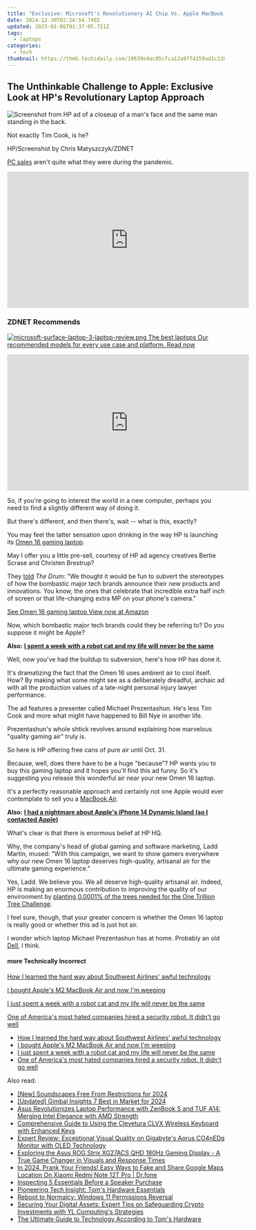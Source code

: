 ```yaml
---
title: "Exclusive: Microsoft's Revolutionary AI Chip Vs. Apple MacBook - The Future Unveiled | ZDNet Insider"
date: 2024-12-30T02:24:54.740Z
updated: 2025-01-06T01:37:05.721Z
tags:
  - laptops
categories:
  - tech
thumbnail: https://thmb.techidaily.com/19639e4ac05cfca12a97f4159ad1c138d0c42ce69fcff51c42722b7ff4015400.jpg
---
```


## The Unthinkable Challenge to Apple: Exclusive Look at HP's Revolutionary Laptop Approach

![Screenshot from HP ad of a closeup of a man's face and the same man standing in the back.](https://www.zdnet.com/a/img/resize/a4b16943b3cae59824b188c3fab4be39d518d85f/2022/09/20/4cb5ee12-91c3-42c3-8faf-88f90a48c5b4/screen-shot-2022-09-20-at-9-08-06-am.png?auto=webp&precrop=1323,876,x0,y0&width=1280)

Not exactly Tim Cook, is he?

HP/Screenshot by Chris Matyszczyk/ZDNET

[PC sales](https://www.zdnet.com/article/pc-sales-struggle-as-shoppers-hold-out-for-bargains-later-this-year/) aren't quite what they were during the pandemic.

<!-- affiliate ads begin -->
<iframe width="560" height="315" src="https://www.youtube.com/embed/C3cJe7Wgn6I?si=EckDFML-VJ_2sYz8" title="YouTube video player" frameborder="0" allow="accelerometer; autoplay; clipboard-write; encrypted-media; gyroscope; picture-in-picture; web-share" referrerpolicy="strict-origin-when-cross-origin" allowfullscreen></iframe>
<!-- affiliate ads end -->

### **ZDNET** Recommends

[![microsoft-surface-laptop-3-laptop-review.png](https://www.zdnet.com/a/img/resize/e0f6d314e4806309add28003f30e4e0ed93682c4/2021/02/04/27735ebc-dd78-4651-afc4-160fa0c6a355/microsoft-surface-laptop-3-laptop-review.png?auto=webp&fit=crop&frame=1&height=238.5&width=459) The best laptops Our recommended models for every use case and platform.  Read now](https://www.zdnet.com/article/best-laptop/)

<!-- affiliate ads begin -->
<iframe width="560" height="315" src="https://www.youtube.com/embed/qv4Qm7kpeMs?si=9fv5SOS5a2DvixTK" title="YouTube video player" frameborder="0" allow="accelerometer; autoplay; clipboard-write; encrypted-media; gyroscope; picture-in-picture; web-share" referrerpolicy="strict-origin-when-cross-origin" allowfullscreen></iframe>
<!-- affiliate ads end -->

So, if you're going to interest the world in a new computer, perhaps you need to find a slightly different way of doing it.

But there's different, and then there's, wait -- what is this, exactly?

You may feel the latter sensation upon drinking in the way HP is launching its [Omen 16 gaming laptop](https://www.tkqlhce.com/click-9041660-15850793?url=https%3A%2F%2Fwww.hp.com%2Fus-en%2Fshop%2Fmdp%2Fenvy---omen%2Fomen-16-3074457345617607169--1&sid=zd-%5F%5FCOM%5FCLICK%5FID%5F%5F-dtp).

May I offer you a little pre-sell, courtesy of HP ad agency creatives Bertie Scrase and Christen Brestrup?

They [told](https://www.thedrum.com/news/2022/09/14/hp-s-omen-16-gaming-laptop-offers-free-can-artisan-air) _The_ _Drum_: "We thought it would be fun to subvert the stereotypes of how the bombastic major tech brands announce their new products and innovations. You know, the ones that celebrate that incredible extra half inch of screen or that life-changing extra MP on your phone's camera."

[See Omen 16 gaming laptop View now at Amazon](https://buy.geni.us/Proxy.ashx?TSID=368250&GR%5FURL=https%3A%2F%2Fwww.amazon.com%2FHP-Omen-16-Octa-core-Processor%2Fdp%2FB09S9XH1YJ%3Fth%3D1%26tag%3Dzd-buy-button-20%26ascsubtag%3D%5F%5FCOM%5FCLICK%5FID%5F%5F%7C3d85c66f-b789-4c7d-931c-a0fad2550f34%7Cdtp&dtb=1)

Now, which bombastic major tech brands could they be referring to? Do you suppose it might be Apple?

**Also:** [**I spent a week with a robot cat and my life will never be the same**](https://www.zdnet.com/article/i-just-spent-a-week-with-a-robot-cat-and-my-life-will-never-be-the-same/)

Well, now you've had the buildup to subversion, here's how HP has done it.

It's dramatizing the fact that the Omen 16 uses ambient air to cool itself. How? By making what some might see as a deliberately dreadful, archaic ad with all the production values of a late-night personal injury lawyer performance.

The ad features a presenter called Michael Prezentashun. He's less Tim Cook and more what might have happened to Bill Nye in another life.

Prezentashun's whole shtick revolves around explaining how marvelous "quality gaming air" truly is.

So here is HP offering free cans of pure air until Oct. 31\. 

Because, well, does there have to be a huge "because"? HP wants you to buy this gaming laptop and it hopes you'll find this ad funny. So it's suggesting you release this wonderful air near your new Omen 16 laptop.

It's a perfectly reasonable approach and certainly not one Apple would ever contemplate to sell you a [MacBook Air](https://apple.sjv.io/c/159047/435031/7613?&sharedId=zdnet&u=https%3A%2F%2Fwww.apple.com%2Fshop%2Fbuy-mac%2Fmacbook-air%3Fafid%3Dp238%257CsS5GAoNB9-dc%5Fmtid%5F1870765e38482%5Fpcrid%5F616177160362%5Fpgrid%5F110391415659%5Fpntwk%5Fg%5Fpchan%5F%5Fpexid%5F48196661627%5F%26cid%3Daos-us-kwgo-mac--slid-uUwAk0tO--product-&subId1=zd-%5F%5FCOM%5FCLICK%5FID%5F%5F-dtp).

**Also:** [**I had a nightmare about Apple's iPhone 14 Dynamic Island (so I contacted Apple)**](https://www.zdnet.com/article/i-had-a-nightmare-about-apples-iphone-14-dynamic-island-so-i-contacted-apple/)

What's clear is that there is enormous belief at HP HQ.

Why, the company's head of global gaming and software marketing, Ladd Martin, mused: "With this campaign, we want to show gamers everywhere why our new Omen 16 laptop deserves high-quality, artisanal air for the ultimate gaming experience."

Yes, Ladd. We believe you. We all deserve high-quality artisanal air. Indeed, HP is making an enormous contribution to improving the quality of our environment by [planting 0.0001% of the trees needed for the One Trillion Tree Challenge](https://www.zdnet.com/article/hp-spends-a-lot-of-money-to-tell-you-its-doing-0-0001-good/).

I feel sure, though, that your greater concern is whether the Omen 16 laptop is really good or whether this ad is just hot air. 

I wonder which laptop Michael Prezentashun has at home. Probably an old [Dell](https://www.zdnet.com/topic/dell/), I think.

#### more Technically Incorrect

[How I learned the hard way about Southwest Airlines' awful technology](https://www.zdnet.com/article/how-i-learned-the-hard-way-about-southwest-airlines-awful-technology/ "How I learned the hard way about Southwest Airlines' awful technology")

[I bought Apple's M2 MacBook Air and now I'm weeping](https://www.zdnet.com/article/i-bought-apples-m2-macbook-air-and-now-im-weeping/ "I bought Apple's M2 MacBook Air and now I'm weeping")

[I just spent a week with a robot cat and my life will never be the same](https://www.zdnet.com/article/i-just-spent-a-week-with-a-robot-cat-and-my-life-will-never-be-the-same/ "I just spent a week with a robot cat and my life will never be the same")

[One of America's most hated companies hired a security robot. It didn't go well](https://www.zdnet.com/article/one-of-americas-most-hated-companies-hired-a-security-robot-it-didnt-go-well/ "One of America's most hated companies hired a security robot. It didn't go well")

* [How I learned the hard way about Southwest Airlines' awful technology](https://www.zdnet.com/article/how-i-learned-the-hard-way-about-southwest-airlines-awful-technology/ "How I learned the hard way about Southwest Airlines' awful technology")
* [I bought Apple's M2 MacBook Air and now I'm weeping](https://www.zdnet.com/article/i-bought-apples-m2-macbook-air-and-now-im-weeping/ "I bought Apple's M2 MacBook Air and now I'm weeping")
* [I just spent a week with a robot cat and my life will never be the same](https://www.zdnet.com/article/i-just-spent-a-week-with-a-robot-cat-and-my-life-will-never-be-the-same/ "I just spent a week with a robot cat and my life will never be the same")
* [One of America's most hated companies hired a security robot. It didn't go well](https://www.zdnet.com/article/one-of-americas-most-hated-companies-hired-a-security-robot-it-didnt-go-well/ "One of America's most hated companies hired a security robot. It didn't go well")

<ins class="adsbygoogle"
     style="display:block"
     data-ad-format="autorelaxed"
     data-ad-client="ca-pub-7571918770474297"
     data-ad-slot="1223367746"></ins>

<ins class="adsbygoogle"
     style="display:block"
     data-ad-client="ca-pub-7571918770474297"
     data-ad-slot="8358498916"
     data-ad-format="auto"
     data-full-width-responsive="true"></ins>

<span class="atpl-alsoreadstyle">Also read:</span>
<div><ul>
<li><a href="https://article-posts.techidaily.com/new-soundscapes-free-from-restrictions-for-2024/"><u>[New] Soundscapes Free From Restrictions for 2024</u></a></li>
<li><a href="https://fox-blue.techidaily.com/updated-gimbal-insights-7-best-in-market-for-2024/"><u>[Updated] Gimbal Insights 7 Best in Market for 2024</u></a></li>
<li><a href="https://hardware-tips.techidaily.com/asus-revolutionizes-laptop-performance-with-zenbook-s-and-tuf-a14-merging-intel-elegance-with-amd-strength/"><u>Asus Revolutionizes Laptop Performance with ZenBook S and TUF A14: Merging Intel Elegance with AMD Strength</u></a></li>
<li><a href="https://hardware-reviews.techidaily.com/comprehensive-guide-to-using-the-clevetura-clvx-wireless-keyboard-with-enhanced-keys/"><u>Comprehensive Guide to Using the Clevetura CLVX Wireless Keyboard with Enhanced Keys</u></a></li>
<li><a href="https://hardware-reviews.techidaily.com/expert-review-exceptional-visual-quality-on-gigabytes-aorus-co4nedq-monitor-with-oled-technology/"><u>Expert Review: Exceptional Visual Quality on Gigabyte's Aorus CO4nEDq Monitor with OLED Technology</u></a></li>
<li><a href="https://hardware-reviews.techidaily.com/exploring-the-asus-rog-strix-xg27acs-qhd-180hz-gaming-display-a-true-game-changer-in-visuals-and-response-times/"><u>Exploring the Asus ROG Strix XG27ACS QHD 180Hz Gaming Display - A True Game Changer in Visuals and Response Times</u></a></li>
<li><a href="https://phone-solutions.techidaily.com/in-2024-prank-your-friends-easy-ways-to-fake-and-share-google-maps-location-on-xiaomi-redmi-note-12t-pro-drfone-by-drfone-virtual-android/"><u>In 2024, Prank Your Friends! Easy Ways to Fake and Share Google Maps Location On Xiaomi Redmi Note 12T Pro | Dr.fone</u></a></li>
<li><a href="https://buynow-info.techidaily.com/inspecting-5-essentials-before-a-speaker-purchase/"><u>Inspecting 5 Essentials Before a Speaker Purchase</u></a></li>
<li><a href="https://hardware-reviews.techidaily.com/pioneering-tech-insight-toms-hardware-essentials/"><u>Pioneering Tech Insight: Tom's Hardware Essentials</u></a></li>
<li><a href="https://windows11.techidaily.com/reboot-to-normalcy-windows-11-permissions-reversal/"><u>Reboot to Normalcy: Windows 11 Permissions Reversal</u></a></li>
<li><a href="https://win-marvelous.techidaily.com/securing-your-digital-assets-expert-tips-on-safeguarding-crypto-investments-with-yl-computings-strategies/"><u>Securing Your Digital Assets: Expert Tips on Safeguarding Crypto Investments with YL Computing's Strategies</u></a></li>
<li><a href="https://hardware-reviews.techidaily.com/the-ultimate-guide-to-technology-according-to-toms-hardware/"><u>The Ultimate Guide to Technology According to Tom's Hardware</u></a></li>
</ul></div>

